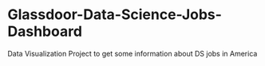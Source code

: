 # Glassdoor-Data-Science-Jobs-Dashboard
Data Visualization Project to get some information about DS jobs in America
